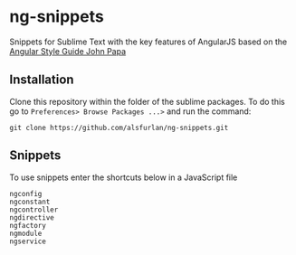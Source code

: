 # ng-snippets

Snippets for Sublime Text with the key features of AngularJS based on the [Angular Style Guide John Papa](https://github.com/johnpapa/angular-styleguide)

## Installation

Clone this repository within the folder of the sublime packages. To do this go to `Preferences> Browse Packages ...>` and run the command:
```shell
git clone https://github.com/alsfurlan/ng-snippets.git
```

## Snippets

To use snippets enter the shortcuts below in a JavaScript file
```shell
ngconfig
ngconstant
ngcontroller
ngdirective
ngfactory
ngmodule
ngservice
```